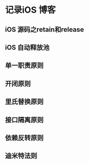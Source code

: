 # 记录iOS 博客
## iOS 源码之retain和release
## iOS 自动释放池
## 单一职责原则
## 开闭原则
## 里氏替换原则
## 接口隔离原则
## 依赖反转原则
## 迪米特法则
